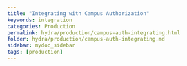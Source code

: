 ```yaml
---
title: "Integrating with Campus Authorization"
keywords: integration
categories: Production
permalink: hydra/production/campus-auth-integrating.html
folder: hydra/production/campus-auth-integrating.md
sidebar: mydoc_sidebar
tags: [production]
---
```

